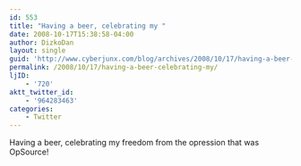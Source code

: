 ```yaml
---
id: 553
title: "Having a beer, celebrating my "
date: 2008-10-17T15:38:58-04:00
author: DizkoDan
layout: single
guid: 'http://www.cyberjunx.com/blog/archives/2008/10/17/having-a-beer-celebrating-my/'
permalink: /2008/10/17/having-a-beer-celebrating-my/
ljID:
    - '720'
aktt_twitter_id:
    - '964283463'
categories:
    - Twitter
---
```


Having a beer, celebrating my freedom from the opression that was OpSource!